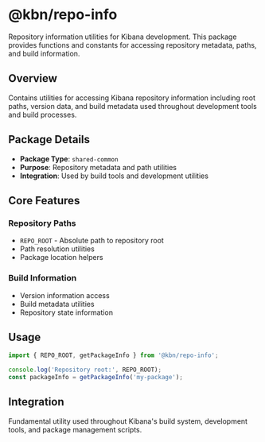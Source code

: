 # @kbn/repo-info

Repository information utilities for Kibana development. This package provides functions and constants for accessing repository metadata, paths, and build information.

## Overview

Contains utilities for accessing Kibana repository information including root paths, version data, and build metadata used throughout development tools and build processes.

## Package Details

- **Package Type**: `shared-common`
- **Purpose**: Repository metadata and path utilities
- **Integration**: Used by build tools and development utilities

## Core Features

### Repository Paths
- `REPO_ROOT` - Absolute path to repository root
- Path resolution utilities
- Package location helpers

### Build Information
- Version information access
- Build metadata utilities
- Repository state information

## Usage

```typescript
import { REPO_ROOT, getPackageInfo } from '@kbn/repo-info';

console.log('Repository root:', REPO_ROOT);
const packageInfo = getPackageInfo('my-package');
```

## Integration

Fundamental utility used throughout Kibana's build system, development tools, and package management scripts.
